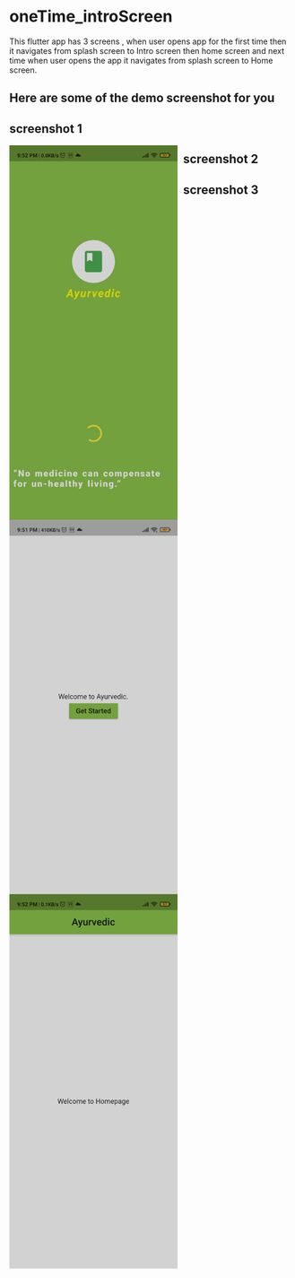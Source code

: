 # oneTime_introScreen

This flutter app has 3 screens , when user opens app for the first time then it navigates from splash screen to 
Intro screen then home screen and next time when user opens the app it navigates from splash screen to 
Home screen.

## Here are some of the demo screenshot for you
## screenshot 1
<img src="Screenshot_2020-11-07-21-52-52-906_com.example.splash_screen.jpg"
     alt="Markdown Monster icon"
     style="float: left; margin-right: 10px;" width="300" />  
## screenshot 2
 <img src="Screenshot_2020-11-07-21-51-03-256_com.example.splash_screen.jpg"
     alt="Markdown Monster icon"
     style="float: left; margin-right: 10px;" width="300" />
## screenshot 3
 <img src="Screenshot_2020-11-07-21-52-57-672_com.example.splash_screen.jpg"
     alt="Markdown Monster icon"
     style="float: left; margin-right: 10px;" width="300" />     

